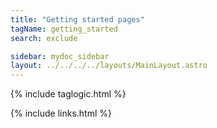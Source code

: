 ```yaml
---
title: "Getting started pages"
tagName: getting_started
search: exclude

sidebar: mydoc_sidebar
layout: ../../../../layouts/MainLayout.astro
---
```


{% include taglogic.html %}

{% include links.html %}
